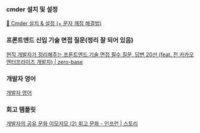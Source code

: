 ### cmder 설치 및 설정

[💽 Cmder 설치 & 설정 (+ 문자 깨짐 해결법)](https://inpa.tistory.com/entry/CMDER-💽-cmder-설치-설정-문자깨짐-해결법)

### 프론트엔드 신입 기술 면접 질문(정리 잘 되어 있음)

[현직 개발자가 정리해주는 프론트엔드 기술 면접 필수 질문, 답변 20선 (feat. 전 카카오 엔터프라이즈 개발자) | zero-base](https://zero-base.co.kr/event/media_insight_contents_FE_frontend_tech_Interview)

### 개발자 영어

[개발자 영어](https://velog.io/@pjc0247/개발자-영어)

### 회고 템플릿

[개발자의 공유 문화 이모저모 (2) 회고 문화 - 인프런 | 스토리](https://www.inflearn.com/pages/weekly-inflearn-41-20220215)
